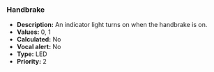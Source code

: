 ### Handbrake

- **Description:** An indicator light turns on when the handbrake is on. 
- **Values:** 0, 1
- **Calculated:** No
- **Vocal alert:** No
- **Type:** LED 
- **Priority:** 2
